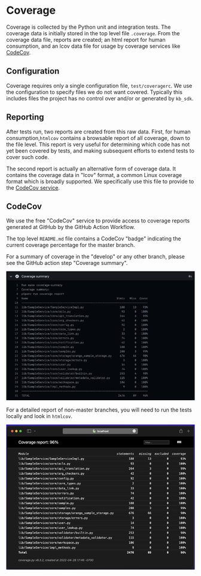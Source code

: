 # Coverage

Coverage is collected by the Python unit and integration tests. The coverage data is initially stored in the top level file `.coverage`. From the coverage data file, reports are created; an html report for human consumption, and an lcov data file for usage by coverage services like [CodeCov](https://about.codecov.io).

## Configuration

Coverage requires only a single configuration file, `test/coveragerc`. We use the configuration to specify files we do not want covered. Typically this includes files the project has no control over and/or or generated by `kb_sdk`.

## Reporting


After tests run, two reports are created from this raw data. First, for human consumption,`htmlcov` contains a browsable report of all coverage, down to the file level. This report is very useful for determining which code has not yet been covered by tests, and making subsequent efforts to extend tests to cover such code.

The second report is actually an alternative form of coverage data. It contains the coverage data in "lcov" format, a common Linux coverage format which is broadly supported. We specifically use this file to provide to the [CodeCov service](https://about.codecov.io). 


## CodeCov

We use the free "CodeCov" service to provide access to coverage reports generated at GitHub by the GitHub Action Workflow.

The top level `README.md` file contains a CodeCov "badge" indicating the current coverage percentage for the master branch.

For a summary of coverage in the "develop" or any other branch, please see the GitHub action step "Coverage summary". 

![Coverage Summary](./images/coverage-summary.png)

For a detailed report of non-master branches, you will need to run the tests locally and look in `htmlcov`.

![main page of htmlcov report](./images/htmlcov.png)
